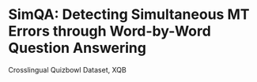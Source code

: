 # SimQA: Detecting Simultaneous MT Errors through Word-by-Word Question Answering



Crosslingual Quizbowl Dataset, XQB

